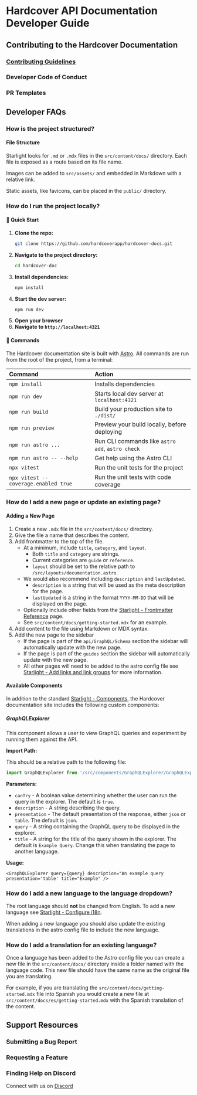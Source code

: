 # Hardcover API Documentation Developer Guide

## Contributing to the Hardcover Documentation

### [Contributing Guidelines](CONTRIBUTING)

### Developer Code of Conduct

### PR Templates

## Developer FAQs

### How is the project structured?

#### File Structure

Starlight looks for `.md` or `.mdx` files in the `src/content/docs/` directory. 
Each file is exposed as a route based on its file name.

Images can be added to `src/assets/` and embedded in Markdown with a relative link.

Static assets, like favicons, can be placed in the `public/` directory.

### How do I run the project locally?

#### 🚀 Quick Start

1. **Clone the repo:**
   ```bash
   git clone https://github.com/hardcoverapp/hardcover-docs.git
    ```
2. **Navigate to the project directory:**
   ```bash
   cd hardcover-doc
   ```
3. **Install dependencies:**
    ```bash
    npm install
    ```
4. **Start the dev server:**
    ```bash
    npm run dev
    ```
5. **Open your browser**
6. **Navigate to `http://localhost:4321`**

#### 🧞 Commands

The Hardcover documentation site is built with [Astro](https://astro.build/).
All commands are run from the root of the project, from a terminal:

| Command                              | Action                                           |
|:-------------------------------------|:-------------------------------------------------|
| `npm install`                        | Installs dependencies                            |
| `npm run dev`                        | Starts local dev server at `localhost:4321`      |
| `npm run build`                      | Build your production site to `./dist/`          |
| `npm run preview`                    | Preview your build locally, before deploying     |
| `npm run astro ...`                  | Run CLI commands like `astro add`, `astro check` |
| `npm run astro -- --help`            | Get help using the Astro CLI                     |
| `npx vitest`                         | Run the unit tests for the project               |
| `npx vitest --coverage.enabled true` | Run the unit tests with code coverage            |

### How do I add a new page or update an existing page?

#### Adding a New Page

1. Create a new `.mdx` file in the `src/content/docs/` directory.
2. Give the file a name that describes the content.
3. Add frontmatter to the top of the file.
    - At a minimum, include `title`, `category`, and `layout`.
      - Both `title` and `category` are strings.
      - Current categories are `guide` or `reference`.
      - `layout` should be set to the relative path to `/src/layouts/documentation.astro`.
    - We would also recommend including `description` and `lastUpdated`.
      - `description` is a string that will be used as the meta description for the page.
      - `lastUpdated` is a string in the format `YYYY-MM-DD` that will be displayed on the page.
    - Optionally include other fields from
      the [Starlight - Frontmatter Reference](https://starlight.astro.build/reference/frontmatter/) page.
    - See `src/content/docs/getting-started.mdx` for an example.
4. Add content to the file using Markdown or MDX syntax.
5. Add the new page to the sidebar
    - If the page is part of the `api/GraphQL/Schema` section the sidebar will automatically update with the new page.
    - If the page is part of the `guides` section the sidebar will automatically update with the new page.
    - All other pages will need to be added to the astro config file
      see [Starlight - Add links and link groups](https://starlight.astro.build/guides/sidebar/#add-links-and-link-groups)
      for more information.

#### Available Components

In addition to the standard [Starlight - Components](https://starlight.astro.build/guides/components/), the Hardcover
documentation site includes the following custom
components:

##### GraphQLExplorer

This component allows a user to view GraphQL queries and experiment by running them against the API.

**Import Path:**

This should be a relative path to the following file:

```js
import GraphQLExplorer from '/src/components/GraphQLExplorer/GraphQLExplorer.astro';
```

**Parameters:**

- `canTry` - A boolean value determining whether the user can run the query in the explorer. The default is `true`.
- `description` - A string describing the query.
- `presentation` - The default presentation of the response, either `json` or `table`. The default is `json`.
- `query` - A string containing the GraphQL query to be displayed in the explorer.
- `title` - A string for the title of the query shown in the explorer. The default is `Example Query`. Change this when translating the page to another language.

**Usage:**

```mdx
<GraphQLExplorer query={query} description="An example query presentation='table' title="Example" />
```

### How do I add a new language to the language dropdown?

The root language should **not** be changed from English. To add a new language see [Starlight - Configure i18n](https://starlight.astro.build/guides/i18n/#configure-i18n).

When adding a new language you should also update the existing translations in the astro config file to include the new language.

### How do I add a translation for an existing language?

Once a language has been added to the Astro config file you can create a new file in the `src/content/docs/` directory
inside a folder named with the language code. This new file should have the same name as the original file you are translating.

For example, if you are translating the `src/content/docs/getting-started.mdx` file into Spanish you would create a new
file at `src/content/docs/es/getting-started.mdx` with the Spanish translation of the content.

## Support Resources

### Submitting a Bug Report

### Requesting a Feature

### Finding Help on Discord
Connect with us on [Discord](https://discord.gg/edGpYN8ym8)
